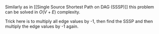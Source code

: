 Similarly as in [[Single Source Shortest Path on DAG (SSSP)]] this problem can be solved in $O(V+E)$ complexity.

Trick here is to multiply all edge values by -1, then find the SSSP and then multiply the edge values by -1 again.